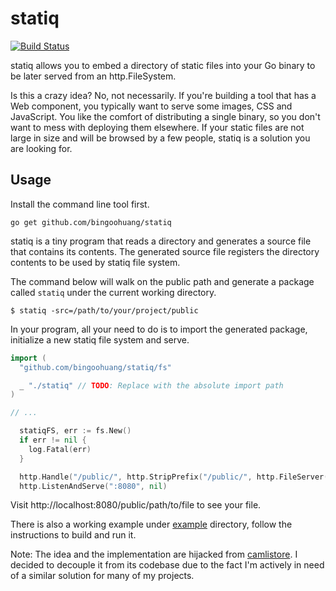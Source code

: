 # statiq

[![Build Status](https://travis-ci.org/bingoohuang/statiq.svg?branch=master)](https://travis-ci.org/bingoohuang/statiq)

statiq allows you to embed a directory of static files into your Go binary to be later served from an http.FileSystem.

Is this a crazy idea? No, not necessarily. If you're building a tool that has a Web component, you typically want to serve some images, CSS and JavaScript. You like the comfort of distributing a single binary, so you don't want to mess with deploying them elsewhere. If your static files are not large in size and will be browsed by a few people, statiq is a solution you are looking for.

## Usage

Install the command line tool first.

	go get github.com/bingoohuang/statiq

statiq is a tiny program that reads a directory and generates a source file that contains its contents. The generated source file registers the directory contents to be used by statiq file system.

The command below will walk on the public path and generate a package called `statiq` under the current working directory.

    $ statiq -src=/path/to/your/project/public

In your program, all your need to do is to import the generated package, initialize a new statiq file system and serve.

~~~ go
import (
  "github.com/bingoohuang/statiq/fs"

  _ "./statiq" // TODO: Replace with the absolute import path
)

// ...

  statiqFS, err := fs.New()
  if err != nil {
    log.Fatal(err)
  }

  http.Handle("/public/", http.StripPrefix("/public/", http.FileServer(statiqFS)))
  http.ListenAndServe(":8080", nil)
~~~

Visit http://localhost:8080/public/path/to/file to see your file.

There is also a working example under [example](https://github.com/bingoohuang/statiq/tree/master/example) directory, follow the instructions to build and run it.

Note: The idea and the implementation are hijacked from [camlistore](http://camlistore.org/). I decided to decouple it from its codebase due to the fact I'm actively in need of a similar solution for many of my projects.
